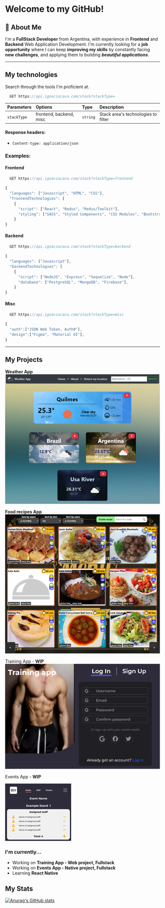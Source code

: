 
# Welcome to my GitHub!

## 🚀 About Me

I'm a **FullStack Developer** from Argentina, with experience in **Frontend** and **Backend** 
Web Application Development. I'm currently looking for a **job opportunity**
where I can keep **improving my skills** by constantly facing **new challenges**, and applying them to building ***beautiful applications***.

---
## My technologies

Search through the tools I'm proficient at.

```javascript
  GET https://api.ignaciocava.com/stack?stackType=
```



| Parameters  | Options |Type     | Description                |
| :--------  | :-------|:-------  | :------------------------- |
| `stackType`| frontend, backend, misc |`string` |  Stack area's technologies to filter |

#### Response headers:

- `Content-type: application/json`

### Examples:

#### Frontend

```javascript
  GET https://api.ignaciocava.com/stack?stackType=frontend
```

```javascript
{
  "languages": ["Javascript", "HTML", "CSS"],
  "frontendTechnologies": [
    {
      "script": ["React", "Redux", "Redux/Toolkit"],
      "styling": ["SASS", "Styled Components", "CSS Modules", "Bootstrap"],
    }
}
```

#### Backend

```javascript
  GET https://api.ignaciocava.com/stack?stackType=backend
```

```javascript
{
  "languages": ["Javascript"],
  "backendTechnologies": [
    {
      "script": ["NodeJS", "Express", "Sequelize", "Node"],
      "database": ["PostgreSQL", "MongoDB", "Firebase"],
    }
}
```

#### Misc

```javascript
  GET https://api.ignaciocava.com/stack?stackType=misc
```

```javascript
{
  "auth":["JSON Web Token, Auth0"],
  "design":["Figma", "Material UI"],
}
```
---
## My Projects


**Weather App**
<a href='https://weathernacho.netlify.app/'>![This is an image](weatherapp.png)</a>

**Food recipes App**
<a href='pi-front.herokuapp.com'>![This is an image](foodapp.png)</a>

Training App - **WIP**
![This is an image](trainingapp.png)

Events App - **WIP**

![This is an image](eventsapp.png)




### I'm currently...

- Working on **Training App - Web project, Fullstack**
- Working on **Events App - Native project, Fullstack**
- Learning **React Native**
## My Stats

[![Anurag's GitHub stats](https://github-readme-stats.vercel.app/api?username=IgnacioCava)](https://github.com/anuraghazra/github-readme-stats)
